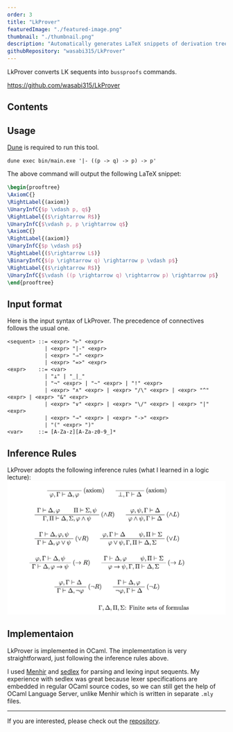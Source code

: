 ```yaml
---
order: 3
title: "LkProver"
featuredImage: "./featured-image.png"
thumbnail: "./thumbnail.png"
description: "Automatically generates LaTeX snippets of derivation trees from LK sequents"
githubRepository: "wasabi315/LkProver"
---
```


LkProver converts LK sequents into `bussproofs` commands.

<https://github.com/wasabi315/LkProver>

## Contents

## Usage

[Dune](https://dune.build/) is required to run this tool.

```ansi
dune exec bin/main.exe '|- ((p -> q) -> p) -> p'
```

The above command will output the following LaTeX snippet:

```latex
\begin{prooftree}
\AxiomC{}
\RightLabel{(axiom)}
\UnaryInfC{$p \vdash p, q$}
\RightLabel{($\rightarrow R$)}
\UnaryInfC{$\vdash p, p \rightarrow q$}
\AxiomC{}
\RightLabel{(axiom)}
\UnaryInfC{$p \vdash p$}
\RightLabel{($\rightarrow L$)}
\BinaryInfC{$(p \rightarrow q) \rightarrow p \vdash p$}
\RightLabel{($\rightarrow R$)}
\UnaryInfC{$\vdash ((p \rightarrow q) \rightarrow p) \rightarrow p$}
\end{prooftree}
```

## Input format

Here is the input syntax of LkProver. The precedence of connectives follows the usual one.

```bnf
<sequent> ::= <expr> "⊢" <expr>
            | <expr> "|-" <expr>
            | <expr> "⇒" <expr>
            | <expr> "=>" <expr>
<expr>    ::= <var>
            | "⊥" | "_|_"
            | "¬" <expr> | "~" <expr> | "!" <expr>
            | <expr> "∧" <expr> | <expr> "/\" <expr> | <expr> "^" <expr> | <expr> "&" <expr>
            | <expr> "∨" <expr> | <expr> "\/" <expr> | <expr> "|" <expr>
            | <expr> "→" <expr> | <expr> "->" <expr>
            | "(" <expr> ")"
<var>     ::= [A-Za-z][A-Za-z0-9_]*
```

## Inference Rules

LkProver adopts the following inference rules (what I learned in a logic lecture):
![Inference rules](./inference-rules.png)

## Implementaion

LkProver is implemented in OCaml. The implementation is very straightforward, just following the inference rules above.

I used [Menhir](http://cambium.inria.fr/~fpottier/menhir/) and [sedlex](https://github.com/ocaml-community/sedlex) for parsing and lexing input sequents.
My experience with sedlex was great because lexer specifications are embedded in regular OCaml source codes, so we can still get the help of OCaml Language Server, unlike Menhir which is written in separate `.mly` files.

---

If you are interested, please check out the [repository](https://github.com/wasabi315/LkProver).
